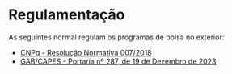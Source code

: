 # Regulamentação

As seguintes normal regulam os programas de bolsa no exterior:

- [CNPq - Resolução Normativa 007/2018]
- [GAB/CAPES - Portaria nº 287, de 19 de Dezembro de 2023]

[CNPq - Resolução Normativa 007/2018]: http://memoria2.cnpq.br/web/guest/view/-/journal_content/56_INSTANCE_0oED/10157/6123307
[GAB/CAPES - Portaria nº 287, de 19 de Dezembro de 2023]: https://cad.capes.gov.br/ato-administrativo-detalhar?idAtoAdmElastic=13822#anchor